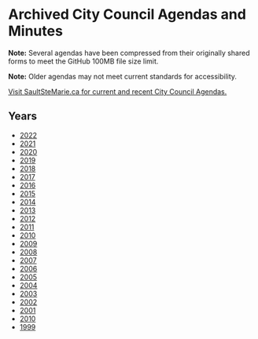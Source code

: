 # Archived City Council Agendas and Minutes

**Note:**
Several agendas have been compressed from their originally shared forms to meet the GitHub 100MB file size limit.

**Note:**
Older agendas may not meet current standards for accessibility.

[Visit SaultSteMarie.ca for current and recent City Council Agendas.](https://saultstemarie.ca/City-Hall/City-Departments/City-Clerk/Council-Agendas-and-Minutes.aspx)

## Years

- [2022](https://github.com/cityssm/council-agendas-2022)
- [2021](https://github.com/cityssm/council-agendas-2021)
- [2020](https://github.com/cityssm/council-agendas-2020)
- [2019](https://github.com/cityssm/council-agendas-2019)
- [2018](https://github.com/cityssm/council-agendas-2018)
- [2017](https://github.com/cityssm/council-agendas-2017)
- [2016](https://github.com/cityssm/council-agendas-2016)
- [2015](https://github.com/cityssm/council-agendas-2015)
- [2014](https://github.com/cityssm/council-agendas-2014)
- [2013](https://github.com/cityssm/council-agendas-2013)
- [2012](https://github.com/cityssm/council-agendas-2012)
- [2011](https://github.com/cityssm/council-agendas-2011)
- [2010](https://github.com/cityssm/council-agendas-2010)
- [2009](https://github.com/cityssm/council-agendas-2009)
- [2008](https://github.com/cityssm/council-agendas-2008)
- [2007](https://github.com/cityssm/council-agendas-2007)
- [2006](https://github.com/cityssm/council-agendas-2006)
- [2005](https://github.com/cityssm/council-agendas-2005)
- [2004](https://github.com/cityssm/council-agendas-2004)
- [2003](https://github.com/cityssm/council-agendas-2003)
- [2002](https://github.com/cityssm/council-agendas-2002)
- [2001](https://github.com/cityssm/council-agendas-2001)
- [2010](https://github.com/cityssm/council-agendas-2000)
- [1999](https://github.com/cityssm/council-agendas-1999)

